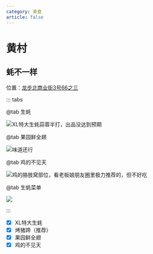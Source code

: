 ```yaml
---
category: 美食
article: false
---
```


# 黄村

## 蚝不一样

<span class="icon iconfont icon-locate"></span> 位置：<a href="https://ditu.amap.com/place/B0FFIZKPWU" target="_blank">龙步北商业街3号66之三</a>

::: tabs

@tab 生蚝

![XL特大生蚝蒜蓉半打，出品没达到预期](https://img.sherry4869.com/blog/life/food/guangzhou/th/hc/hbyy/img.jpg)

@tab 果园鲜全翅

![味道还行](https://img.sherry4869.com/blog/life/food/guangzhou/th/hc/hbyy/img_1.jpg)

@tab 鸡的不见天

![鸡的胳肢窝部位，看老板娘朋友圈里极力推荐的，但不好吃](https://img.sherry4869.com/blog/life/food/guangzhou/th/hc/hbyy/img_2.jpg)

@tab 生蚝菜单

![](https://img.sherry4869.com/blog/life/food/guangzhou/th/hc/hbyy/img_3.jpg)

:::

- [x] XL特大生蚝
- [x] 烤猪蹄（推荐）
- [x] 果园鲜全翅
- [x] 鸡的不见天